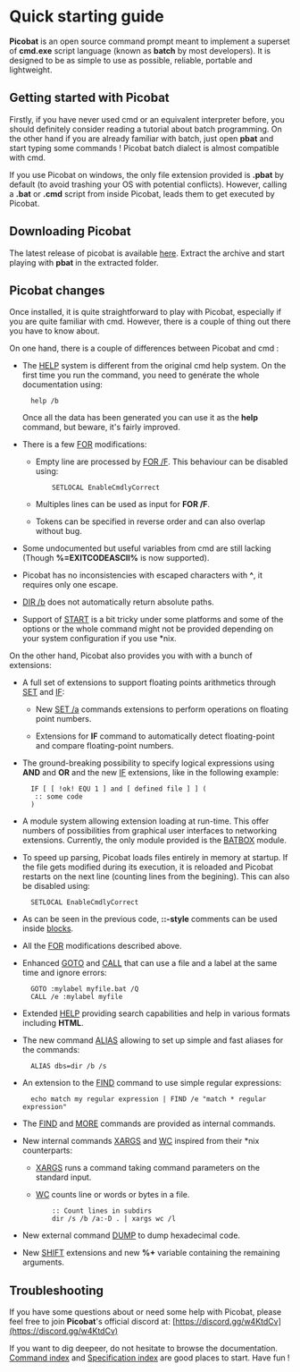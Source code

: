 # Quick starting guide #

**Picobat** is an open source command prompt meant to implement a superset of 
**cmd.exe** script language \(known as **batch** by most developers\). It is 
designed to be as simple to use as possible, reliable, portable and 
lightweight.

## Getting started with Picobat ##

Firstly, if you have never used cmd or an equivalent interpreter before, you 
should definitely consider reading a tutorial about batch programming. On the 
other hand if you are already familiar with batch, just open **pbat** and 
start typing some commands ! Picobat batch dialect is almost compatible with 
cmd.

If you use Picobat on windows, the only file extension provided is **.pbat** 
by default \(to avoid trashing your OS with potential conflicts\). However, 
calling a **.bat** or **.cmd** script from inside Picobat, leads them to get 
executed by Picobat.

## Downloading Picobat ##

The latest release of picobat is available 
[here](https://github.com/darkbatcher/picobat/releases). Extract the archive 
and start playing with **pbat** in the extracted folder.

## Picobat changes ##

Once installed, it is quite straightforward to play with Picobat, especially 
if you are quite familiar with cmd. However, there is a couple of thing out 
there you have to know about.

On one hand, there is a couple of differences between Picobat and cmd :

* The [HELP](doc/help) system is different from the original cmd help system. 
  On the first time you run the command, you need to genérate the whole 
  documentation using:

        help /b

  Once all the data has been generated you can use it as the **help** command, 
  but beware, it's fairly improved.

* There is a few [FOR](doc/for) modifications:

  * Empty line are processed by [FOR /F](doc/for). This behaviour can be 
    disabled using:

            SETLOCAL EnableCmdlyCorrect

  * Multiples lines can be used as input for **FOR /F**.

  * Tokens can be specified in reverse order and can also overlap without bug.

* Some undocumented but useful variables from cmd are still lacking \(Though 
  **%=EXITCODEASCII%** is now supported\).

* Picobat has no inconsistencies with escaped characters with **^**, it 
  requires only one escape.

* [DIR /b](doc/dir) does not automatically return absolute paths.

* Support of [START](doc/start) is a bit tricky under some platforms and some 
  of the options or the whole command might not be provided depending on your 
  system configuration if you use \*nix.

On the other hand, Picobat also provides you with with a bunch of extensions:

* A full set of extensions to support floating points arithmetics through 
  [SET](doc/set) and [IF](doc/if):

  * New [SET /a](doc/seta) commands extensions to perform operations on 
    floating point numbers.

  * Extensions for **IF** command to automatically detect floating-point and 
    compare floating-point numbers.

* The ground-breaking possibility to specify logical expressions using 
  **AND** and **OR** and the new [IF](doc/if) extensions, like in the 
  following example:

        IF [ [ !ok! EQU 1 ] and [ defined file ] ] (
         :: some code 
        )

* A module system allowing extension loading at run-time. This offer numbers 
  of possibilities from graphical user interfaces to networking extensions. 
  Currently, the only module provided is the [BATBOX](doc/batbox) module.

* To speed up parsing, Picobat loads files entirely in memory at startup. If 
  the file gets modified during its execution, it is reloaded and Picobat 
  restarts on the next line \(counting lines from the begining\). This can 
  also be disabled using:

        SETLOCAL EnableCmdlyCorrect

* As can be seen in the previous code, **::-style** comments can be used 
  inside [blocks](doc/spec/cmdline).

* All the [FOR](doc/for) modifications described above.

* Enhanced [GOTO](doc/goto) and [CALL](doc/call) that can use a file and a 
  label at the same time and ignore errors:

        GOTO :mylabel myfile.bat /Q
        CALL /e :mylabel myfile

* Extended [HELP](doc/help) providing search capabilities and help in various 
  formats including **HTML**.

* The new command [ALIAS](doc/alias) allowing to set up simple and fast 
  aliases for the commands:

        ALIAS dbs=dir /b /s

* An extension to the [FIND](doc/find) command to use simple regular 
  expressions:

        echo match my regular expression | FIND /e "match * regular expression"

* The [FIND](doc/find) and [MORE](doc/more) commands are provided as internal 
  commands.

* New internal commands [XARGS](doc/xargs) and [WC](doc/wc) inspired from 
  their \*nix counterparts:

  * [XARGS](doc/xargs) runs a command taking command parameters on the 
    standard input.

  * [WC](doc/wc) counts line or words or bytes in a file.

            :: Count lines in subdirs 
            dir /s /b /a:-D . | xargs wc /l

* New external command [DUMP](doc/dump) to dump hexadecimal code.

* New [SHIFT](doc/shift) extensions and new **%+** variable containing the 
  remaining arguments.

## Troubleshooting ##

If you have some questions about or need some help with Picobat, please feel 
free to join **Picobat**'s official discord at: 
[https://discord.gg/w4KtdCv](https://discord.gg/w4KtdCv)

If you want to dig deepeer, do not hesitate to browse the documentation. 
[Command index](doc/commands) and [Specification index](doc/spec/index) are 
good places to start. Have fun !

